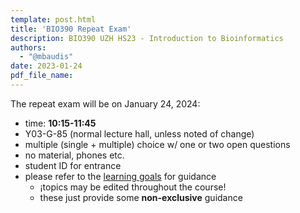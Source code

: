 ```yaml
---
template: post.html
title: 'BIO390 Repeat Exam'
description: BIO390 UZH HS23 - Introduction to Bioinformatics
authors:
  - "@mbaudis"
date: 2023-01-24
pdf_file_name: 
---
```


The repeat exam will be on January 24, 2024:

* time: **10:15-11:45**
* Y03-G-85 (normal lecture hall, unless noted of change)
* multiple (single + multiple) choice w/ one or two open questions
* no material, phones etc.
* student ID for entrance
* please refer to the [learning goals](/UZH-BIO390/doc/learning-goals.html) for guidance
    - ¡topics may be edited throughout the course!
    - these just provide some __non-exclusive__ guidance

